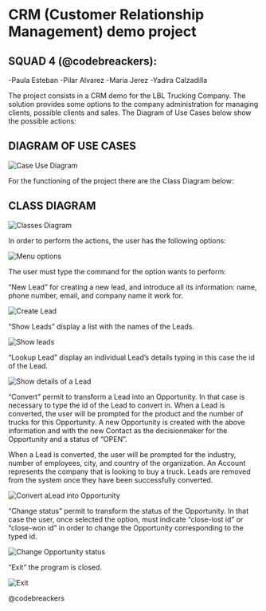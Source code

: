 # CRM (Customer Relationship Management) demo project

## SQUAD 4 (@codebreackers):
-Paula Esteban
-Pilar Alvarez
-Maria Jerez
-Yadira Calzadilla

The project consists in a CRM demo for the LBL Trucking Company. The solution provides some options to the company administration for managing clients, possible clients and sales. The Diagram of Use Cases below show the possible actions:

## DIAGRAM OF USE CASES

![Case Use Diagram](https://user-images.githubusercontent.com/100872227/167144434-3cd0b7fa-0300-412a-8e1f-e8febf2ffdee.jpg)

For the functioning of the project there are the Class Diagram below:

## CLASS DIAGRAM

![Classes Diagram](https://user-images.githubusercontent.com/100872227/167144486-b0d85f54-8b3f-4d9f-aca6-3706ed5bbc86.jpg)


In order to perform the actions, the user has the following options:

![Menu options](https://user-images.githubusercontent.com/100872227/167144535-1dc20a45-0b6b-4230-a229-e24ae1d79b88.jpg)

The user must type the command for the option wants to perform:

“New Lead” for creating a new lead, and introduce all its information: name, phone number, email, and company name it work for.

![Create Lead](https://user-images.githubusercontent.com/100872227/167144608-14b5ccfe-38c6-480b-8b26-58ac5b99e434.jpg)

“Show Leads” display a list with the names of the Leads. 

![Show leads](https://user-images.githubusercontent.com/100872227/167144690-b2e96f9a-c375-4a58-8ccf-688b0474f610.jpg)


“Lookup Lead” display an individual Lead’s details typing in this case the id of the Lead.

![Show details of a Lead](https://user-images.githubusercontent.com/100872227/167144778-d2ba67c1-bf7f-4a98-9312-4adbb3372d7e.jpg)

“Convert” permit to transform a Lead into an Opportunity. In that case is necessary to type the id of the Lead to convert in. When a Lead is converted, the user will be prompted for the product and the number of trucks for this Opportunity. A new Opportunity is created with the above information and with the new Contact as the decisionmaker for the Opportunity and a status of “OPEN”. 

When a Lead is converted, the user will be prompted for the industry, number of employees, city, and country of the organization. An Account represents the company that is looking to buy a truck. Leads are removed from the system once they have been successfully converted.

![Convert aLead into Opportunity](https://user-images.githubusercontent.com/100872227/167144837-1a4a51d0-685e-4e87-af2d-de499f735fe5.jpg)

“Change status” permit to transform the status of the Opportunity. In that case the user, once selected the option, must indicate “close-lost id” or “close-won id” in order to change the Opportunity corresponding to the typed id.

![Change Opportunity status](https://user-images.githubusercontent.com/100872227/167144933-3130b895-99aa-48a0-ad23-fbba0ed29c38.jpg)

“Exit” the program is closed.

![Exit](https://user-images.githubusercontent.com/100872227/167144975-2da7a9e1-6c9d-43e8-9369-0fee7cbd911a.jpg)

@codebreackers


